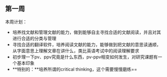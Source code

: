 ## 第一周

本周计划：

- 培养找文献和管理文献的能力，做到能够自主寻找合适的文献阅读，并且对其进行合适的分类与管理
- 寻找合适的翻译软件，培养阅读文献的能力，能够做到把文献的意思读通顺，从字面意思上理解文章在讲什么，类比英语考试中的阅读理解要求
- 初步理一下pv、ppv究竟是什么东西，pv-ppv相变如何发生，对研究课题有一个基本印象
- **特别的：**培养所谓的critical thinking，这个需要慢慢磨练==
